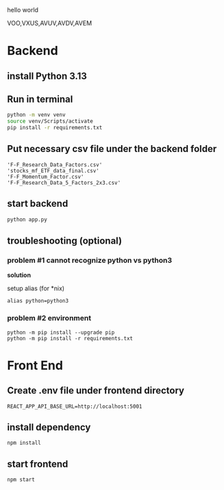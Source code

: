hello world

VOO,VXUS,AVUV,AVDV,AVEM

# Backend

## install Python 3.13

## Run in terminal
```bash
python -m venv venv
source venv/Scripts/activate
pip install -r requirements.txt
```

## Put necessary csv file under the backend folder
```
'F-F_Research_Data_Factors.csv'
'stocks_mf_ETF_data_final.csv'
'F-F_Momentum_Factor.csv'
'F-F_Research_Data_5_Factors_2x3.csv'
```

## start backend
```bash
python app.py
```

## troubleshooting (optional)

### problem #1 cannot recognize python vs python3

<b>solution</b>

setup alias (for *nix)
```
alias python=python3
```

### problem #2 environment 


```
python -m pip install --upgrade pip
python -m pip install -r requirements.txt

```

# Front End

## Create .env file under frontend directory

```
REACT_APP_API_BASE_URL=http://localhost:5001
```

## install dependency

```
npm install
```

## start frontend

```
npm start
```

